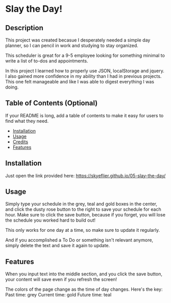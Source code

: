 
# Slay the Day!

## Description

This project was created becasue I desperately needed a simple day planner, so I can pencil in work and studying to stay organized. 

This scheduler is great for a 9-5 employee looking for something minimal to write a list of to-dos and appointments. 

In this project I learned how to properly use JSON, localStorage and jquery. I also gained more confidence in my ability than I had in previous projects. This one felt manageable and like I was able to digest everything I was doing. 

## Table of Contents (Optional)

If your README is long, add a table of contents to make it easy for users to find what they need.

- [Installation](#installation)
- [Usage](#usage)
- [Credits](#credits)
- [Features](#features)

## Installation
Just open the link provided here: https://skyeflier.github.io/05-slay-the-day/

## Usage
Simply type your schedule in the grey, teal and gold boxes in the center, and click the dusty rose button to the right to save your schedule for each hour. Make sure to click the save button, because if you forget, you will lose the schedule you worked hard to build out!

This only works for one day at a time, so make sure to update it regularly.

And if you accomplished a To Do or something isn't relevant anymore, simply delete the text and save it again to update. 

## Features

When you input text into the middle section, and you click the save button, your content will save even if you refresh the screen!

The colors of the page change as the time of day changes. Here's the key:
Past time: grey
Current time: gold
Future time: teal
